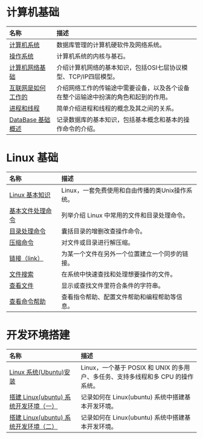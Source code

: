# 计算机基础

| 名称 | 描述 |
| :-- | :-- |
| [计算机系统](../2019/03/computer/ComputerSystem.md) | 数据库管理的计算机硬软件及网络系统。 |
| [操作系统](../2019/03/computer/OperatingSystem.md) | 计算机系统的内核与基石。 |
| [计算机网络基础](../2019/02/computer/NetworkBasics.md) | 介绍计算机网络的基本知识，包括OSI七层协议模型、TCP/IP四层模型。 |
| [互联网是如何工作的](../2019/02/computer/HowTheInternetWorks.md) | 介绍网络工作的传输途中需要设备，以及各个设备在整个运输途中扮演的角色和起到的作用。 |
| [进程和线程](../2019/03/computer/ProcessAndThread.md) | 简单介绍进程和线程的概念及其之间的关系。 |
| [DataBase 基础概述](../2019/02/computer/DataBaseIntroduction.md) | 记录数据库的基本知识，包括基本概念和基本的操作命令的介绍。 |

# Linux 基础

| 名称 | 描述 |
| :-- | :-- |
| [Linux 基本知识](../2019/04/computer/LinuxBasis.md) | Linux，一套免费使用和自由传播的类Unix操作系统。 |
| [基本文件处理命令](../2019/04/computer/FileHandling.md) | 列举介绍 Linux 中常用的文件和目录处理命令。 |
| [目录处理命令](../2019/03/computer/dir-manage.md) | 囊括目录的增删改查操作命令。 |
| [压缩命令](../2019/03/computer/compress-file.md) | 对文件或目录进行解压缩。 |
| [链接（link）](../2019/04/computer/LinuxLink.md) | 为某一个文件在另外一个位置建立一个同步的链接。 |
| [文件搜索](../2019/04/computer/FileSearch.md) | 在系统中快速查找和处理想要操作的文件。 |
| [查看文件](../2019/04/computer/FileView.md) | 显示或查找文件里符合条件的字符串。 |
| [查看命令帮助](../2019/04/computer/ViewHelp.md) | 查看指令帮助、配置文件帮助和编程帮助等信息。 |

# 开发环境搭建

| 名称 | 描述 |
| :-- | :-- |
| [Linux 系统(Ubuntu)安装](../2019/03/computer/LinuxSystemInstallation.md) | Linux，一个基于 POSIX 和 UNIX 的多用户、多任务、支持多线程和多 CPU 的操作系统。 |
| [搭建 Linux(ubuntu) 系统开发环境（一）](../2019/03/computer/LinuxDev-0.md) | 记录如何在 Linux(ubuntu) 系统中搭建基本开发环境。 |
| [搭建 Linux(ubuntu) 系统开发环境（二）](../2019/03/computer/LinuxDev-1.md) | 记录如何在 Linux(ubuntu) 系统中搭建基本开发环境。 |
